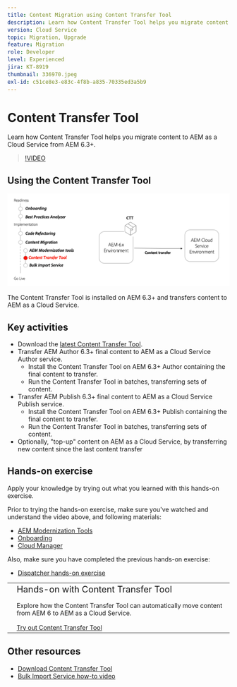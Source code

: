 ```yaml
---
title: Content Migration using Content Transfer Tool
description: Learn how Content Transfer Tool helps you migrate content to AEM as a Cloud Service from AEM 6.
version: Cloud Service
topic: Migration, Upgrade
feature: Migration
role: Developer
level: Experienced
jira: KT-8919
thumbnail: 336970.jpeg
exl-id: c51ce8e3-e83c-4f8b-a835-70335ed3a5b9
---
```


# Content Transfer Tool

Learn how Content Transfer Tool helps you migrate content to AEM as a Cloud Service from AEM 6.3+.

>[!VIDEO](https://video.tv.adobe.com/v/336970?quality=12&learn=on)

## Using the Content Transfer Tool

![Content Transfer Tool lifecycle](../assets/content-transfer-tool.png)

The Content Transfer Tool is installed on AEM 6.3+ and transfers content to AEM as a Cloud Service.

## Key activities

+ Download the [latest Content Transfer Tool](https://experience.adobe.com/#/downloads/content/software-distribution/en/aemcloud.html?fulltext=Content*+Transfer*+Tool*&1_group.propertyvalues.property=.%2Fjcr%3Acontent%2Fmetadata%2Fdc%3AsoftwareType&1_group.propertyvalues.operation=equals&1_group.propertyvalues.0_values=software-type%3Atooling&orderby=%40jcr%3Acontent%2Fjcr%3AlastModified&orderby.sort=desc&layout=list&p.offset=0&p.limit=2).
+ Transfer AEM Author 6.3+ final content to AEM as a Cloud Service Author service.
  + Install the Content Transfer Tool on AEM 6.3+ Author containing the final content to transfer.
  + Run the Content Transfer Tool in batches, transferring sets of content.
+ Transfer AEM Publish 6.3+ final content to AEM as a Cloud Service Publish service.
  + Install the Content Transfer Tool on AEM 6.3+ Publish containing the final content to transfer.
  + Run the Content Transfer Tool in batches, transferring sets of content.
+ Optionally, "top-up" content on AEM as a Cloud Service, by transferring new content since the last content transfer

## Hands-on exercise

Apply your knowledge by trying out what you learned with this hands-on exercise.

Prior to trying the hands-on exercise, make sure you've watched and understand the video above, and following materials:

+ [AEM Modernization Tools](../aem-modernization-tools.md)
+ [Onboarding](../onboarding.md)
+ [Cloud Manager](../cloud-manager.md)

Also, make sure you have completed the previous hands-on exercise:

+ [Dispatcher hands-on exercise](../dispatcher.md#hands-on-exercise)

<table style="border-width:0">
    <tr>
        <td style="width:150px">
            <a  rel="noreferrer"
                target="_blank"
                href="https://github.com/adobe/aem-cloud-engineering-video-series-exercises/tree/session6-transfercontent#cloud-acceleration-bootcamp---session-6-content"><img alt="Hands-on exercise GitHub repository" src="../assets/github.png"/>
            </a>        
        </td>
        <td style="width:100%;margin-bottom:1rem;">
            <div style="font-size:1.25rem;font-weight:400;">Hands-on with Content Transfer Tool</div>
            <p style="margin:1rem 0">
                Explore how the Content Transfer Tool can automatically move content from AEM 6 to AEM as a Cloud Service.
            </p>
            <a  rel="noreferrer"
                target="_blank"
                href="https://github.com/adobe/aem-cloud-engineering-video-series-exercises/tree/session6-transfercontent#cloud-acceleration-bootcamp---session-6-content" class="spectrum-Button spectrum-Button--primary spectrum-Button--sizeM">
                <span class="spectrum-Button-label has-no-wrap has-text-weight-bold">Try out Content Transfer Tool</span>
            </a>
        </td>
    </tr>
</table>

## Other resources

+ [Download Content Transfer Tool](https://experience.adobe.com/#/downloads/content/software-distribution/en/aemcloud.html?fulltext=Content*+Transfer*+Tool*&1_group.propertyvalues.property=.%2Fjcr%3Acontent%2Fmetadata%2Fdc%3AsoftwareType&1_group.propertyvalues.operation=equals&1_group.propertyvalues.0_values=software-type%3Atooling&orderby=%40jcr%3Acontent%2Fjcr%3AlastModified&orderby.sort=desc&layout=list&p.offset=0&p.limit=2)
+ [Bulk Import Service how-to video](https://experienceleague.adobe.com/docs/experience-manager-learn/cloud-service/migration/bulk-import.html)

